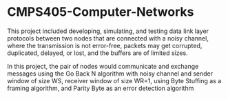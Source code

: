 # CMPS405-Computer-Networks

This project included developing, simulating, and testing data link layer protocols between two nodes that are
connected with a noisy channel, where the transmission is not error-free, packets may get corrupted,
duplicated, delayed, or lost, and the buffers are of limited sizes.

In this project, the pair of nodes would communicate and exchange messages using the Go Back N
algorithm with noisy channel and sender window of size WS, receiver window of size WR=1, using Byte
Stuffing as a framing algorithm, and Parity Byte as an error detection algorithm
